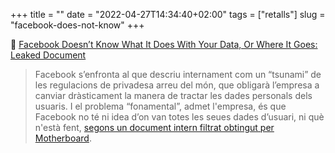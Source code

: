 +++
title = ""
date = "2022-04-27T14:34:40+02:00"
tags = ["retalls"]
slug = "facebook-does-not-know"
+++

📎 [Facebook Doesn’t Know What It Does With Your Data, Or Where It Goes: Leaked Document](https://www.vice.com/en/article/akvmke/facebook-doesnt-know-what-it-does-with-your-data-or-where-it-goes)

> Facebook s’enfronta al que descriu internament com un “tsunami” de les regulacions de privadesa arreu del món, que obligarà l’empresa a canviar dràsticament la manera de tractar les dades personals dels usuaris. I el problema “fonamental”, admet l'empresa, és que Facebook no té ni idea d’on van totes les seues dades d’usuari, ni què n'està fent, [segons un document intern filtrat obtingut per Motherboard](https://www.documentcloud.org/documents/21716382-facebook-data-lineage-internal-document).